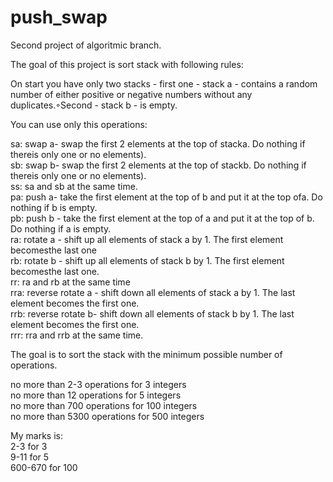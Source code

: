 # push_swap
Second project of algoritmic branch.

The goal of this project is sort stack with following rules:

On start you have only two stacks - first one - stack a - contains a random number of either positive or negative numbers without any duplicates.◦Second - stack b - is empty.

You can use only this operations:
<p>
sa: swap a- swap the first 2 elements at the top of stacka. Do nothing if thereis only one or no elements).<br>
sb: swap b- swap the first 2 elements at the top of stackb. Do nothing if thereis only one or no elements).<br>
ss: sa and sb at the same time. <br>
pa: push a- take the first element at the top of b and put it at the top ofa. Do nothing if b is empty.<br>
pb: push b - take the first element at the top of a and put it at the top of b. Do nothing if a is empty.<br>
ra: rotate a - shift up all elements of stack a by 1. The first element becomesthe last one<br>
rb: rotate b - shift up all elements of stack b by 1. The first element becomesthe last one.<br>
rr: ra and rb at the same time<br>
rra: reverse rotate a - shift down all elements of stack a by 1. The last element becomes the first one.<br>
rrb: reverse rotate b- shift down all elements of stack b by 1. The last element becomes the first one.<br>
rrr: rra and rrb at the same time.</p>

The goal is to sort the stack with the minimum possible number of operations.
<p>no more than 2-3 operations for 3 integers<br>
no more than 12 operations for 5 integers<br>
no more than 700 operations for 100 integers<br>
no more than 5300 operations for 500 integers</p>

<p style="font-size: 14px">My marks is:<br>
2-3 for 3<br>
9-11 for 5<br>
600-670 for 100<br
4200-4600 for 500</p>
